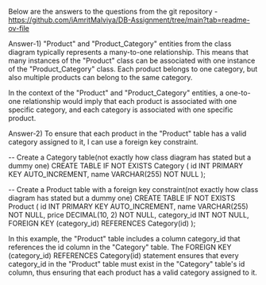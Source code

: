 Below are the answers to the questions from the git repository - https://github.com/iAmritMalviya/DB-Assignment/tree/main?tab=readme-ov-file

Answer-1) "Product" and "Product_Category" entities from the class diagram typically represents a many-to-one relationship. This means that many instances of the "Product" class can be associated with one instance of the "Product_Category" class. Each product belongs to one category, but also multiple products can belong to the same category.

In the context of the "Product" and "Product_Category" entities, a one-to-one relationship would imply that each product is associated with one specific category, and each category is associated with one specific product.


Answer-2) To ensure that each product in the "Product" table has a valid category assigned to it, I can use a foreign key constraint.

-- Create a Category table(not exactly how class diagram has stated but a dummy one)
CREATE TABLE IF NOT EXISTS Category (
    id INT PRIMARY KEY AUTO_INCREMENT,
    name VARCHAR(255) NOT NULL
);

-- Create a Product table with a foreign key constraint(not exactly how class diagram has stated but a dummy one)
CREATE TABLE IF NOT EXISTS Product (
    id INT PRIMARY KEY AUTO_INCREMENT,
    name VARCHAR(255) NOT NULL,
    price DECIMAL(10, 2) NOT NULL,
    category_id INT NOT NULL,
    FOREIGN KEY (category_id) REFERENCES Category(id)
);

In this example, the "Product" table includes a column category_id that references the id column in the "Category" table. The FOREIGN KEY (category_id) REFERENCES Category(id) statement ensures that every category_id in the "Product" table must exist in the "Category" table's id column, thus ensuring that each product has a valid category assigned to it.